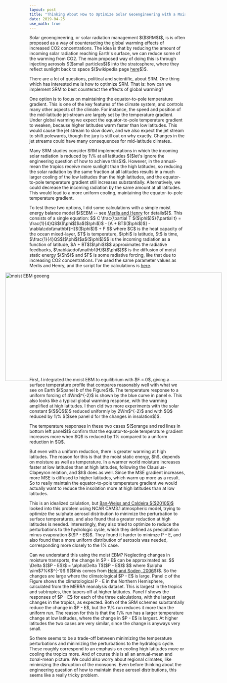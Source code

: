 ```yaml
---
layout: post
title: "Thinking About How to Optimize Solar Geoengineering with a Moist Energy Balance Model"
date: 2019-04-25
use_math: true
---
```


<p>Solar geoengineering, or solar radiation management $($SRM$)$, is is often proposed as a way of counteracting the global warming effects of increased CO2 concentrations. The idea is that by reducing the amount of incoming solar radiation reaching Earth's surface, we can reduce some of the warming from CO2. The main proposed way of doing this is through injecting aerosols $($small particles$)$ into the stratosphere, where they reflect sunlight back to space $($wikipedia page <a href="https://en.wikipedia.org/wiki/Solar_radiation_management">here</a>$)$.</p>

<p>There are a lot of questions, political and scientific, about SRM. One thing which has interested me is how to optimize SRM. That is: how can we implement SRM to best counteract the effects of global warming?</p>

<p>One option is to focus on maintaining the equator-to-pole temperature gradient. This is one of the key features of the climate system, and controls many other aspects of the climate. For instance, the speed and position of the mid-latitude jet-stream are largely set by the temperature gradient. Under global warming we expect the equator-to-pole temperature gradient to weaken, because higher latitudes warm faster than low latitudes. This would cause the jet stream to slow down, and we also expect the jet stream to shift polewards, though the jury is still out on why exactly. Changes in the jet streams could have many consequences for mid-latitude climates..</p>

<p>Many SRM studies consider SRM implementations in which the incoming solar radiation is reduced by 1\% at all latitudes $($let's ignore the engineering question of how to achieve this$)$. However, in the annual-mean the tropics receive more sunlight than the high latitudes, so reducing the solar radiation by the same fraction at all latitudes results in a much larger cooling of the low latitudes than the high latitudes, and the equator-to-pole temperature gradient still increases substantially. Alternatively, we could decrease the incoming radiation by the same amount at all latitudes. This would lead to a more uniform cooling, maintaining the equator-to-pole temperature gradient.</p>

<p>To test these two options, I did some calculations with a simple moist energy balance model $($EBM -- see <a href="http://www.meteo.mcgill.ca/~tmerlis/publications/merlis_ebm_pa.pdf">Merlis and Henry</a> for details$)$. This consists of a single equation:
$$
C \frac{\partial T $($\phi$)$}{\partial t} = \frac{1}{4}QS$($\phi$)$a$($\phi$)$ - [A + BT$($\phi$)$] - \nabla\cdot\mathbf{H}$($\phi$)$ + F 
$$
where $C$ is the heat capacity of the ocean mixed-layer, $T$ is temperature, $\phi$ is latitude, $t$ is time, $\frac{1}{4}QS$($\phi$)$a$($\phi$)$$ is the incoming radiation as a function of latitude, $A + BT$($\phi$)$$ approximates the radiative feedbacks, $\nabla\cdot\mathbf{H}$($\phi$)$$ is the diffusion of moist static energy $($h$)$ and $F$ is some radiative forcing, like that due to increasing CO2 concentrations. I've used the same parameter values as Merlis and Henry, and the script for the calculations is <a href="http://nicklutsko.github.io/code/moist_EBM.py">here</a>.</p>

<img src="http://nicklutsko.github.io/notes/images/moist_EBM_geoengineering.png" alt="moist EBM geoeng" style="position:absolute; left:150px; width:700px;height:350px;" class="center">
<br /><br /><br /><br /><br /><br /><br /><br /><br /><br /><br /><br /><br /><br /><br /><br /><br /><br /><br />

<p>First, I integrated the moist EBM to equilibrium with $F = 0$, giving a surface temperature profile that compares reasonably well with what we see on Earth $($panel b of the Figure$)$. The temperature response to a uniform forcing of 4Wm$^{-2}$ is shown by the blue curve in panel e. This also looks like a typical global warming response, with the warming amplified at high latitudes. I then did two more experiments with the solar constant $($$Q$$)$ reduced uniformly by 2Wm$^{-2}$ and with $Q$ reduced by 1\% $($see panel d for the changes in insolation$)$.</p>

<p>The temperature responses in these two cases $($orange and red lines in bottom left panel$)$ confirm that the equator-to-pole temperature gradient increases more when $Q$ is reduced by 1% compared to a uniform reduction in $Q$. </p>

<p>But even with a uniform reduction, there is greater warming at high latitudes. The reason for this is that the moist static energy, $h$, depends on moisture as well as temperature. In a warmer world moisture increases faster at low latitudes than at high latitudes, following the Clausius-Clapeyron relation, and $h$ does as well. Since the MSE gradient increases, more MSE is diffused to higher latitudes, which warm up more as a result. So to really maintain the equator-to-pole temperature gradient we would actually want to reduce the insolation more at high latitudes than at low latitudes.</p>

<p>This is an idealized calulation, but <a href="https://iopscience.iop.org/article/10.1088/1748-9326/5/3/034009/pdf">Ban-Weiss and Caldeira $($2010$)$</a> looked into this problem using NCAR CAM3.1 atmospheric model, trying to optimize the sulphate aerosol distribution to minimize the perturbation to surface temperatures, and also found that a greater reduction at high latitudes is needed. Interestingly, they also tried to optimize to reduce the perturbations to the hydrologic cycle, which they defined as precipitation minus evaporation $($P - E$)$. They found it harder to minimze P - E, and also found that a more uniform distribution of aerosols was needed, corresponding more closely to the 1% case.</p>

<p>Can we understand this using the moist EBM? Neglecting changes in moisture transports, the change in $P - E$ can be approximated as:
$$
\Delta $($P - E$)$ = \alpha\Delta T$($P - E$)$
$$
where $\alpha \sim$7%K$^{-1}$ $($this comes from <a href="https://journals.ametsoc.org/doi/pdf/10.1175/JCLI3990.1">Held and Soden, 2006</a>$)$. So the changes are large where the climatological $P - E$ is large. Panel c of the Figure shows the climatological P - E in the Northern Hemisphere, calculated from the MERRA reanalysis dataset. This is largest in the tropics and subtropics, then tapers off at higher latitudes. Panel f shows the responses of $P - E$ for each of the three calculations, with the largest changes in the tropics, as expected. Both of the SRM schemes substantially reduce the change in $P - E$, but the 1\% run reduces it more than the uniform run. The reason for this is that the 1\% run has a larger temperature change at low latitudes, where the change in $P - E$ is largest. At higher latitudes the two cases are very similar, since the change is anyways very small.</p>

<p>So there seems to be a trade-off between minimizing the temperature perturbations and minimizing the perturbations to the hydrologic cycle. These roughly correspond to an emphasis on cooling high latitudes more or cooling the tropics more. And of course this is all an annual-mean and zonal-mean picture. We could also worry about regional climates, like minimizing the disruption of the monsoons. Even before thinking about the engineering question of how to maintain these aerosol distributions, this seems like a really tricky problem.</p>






